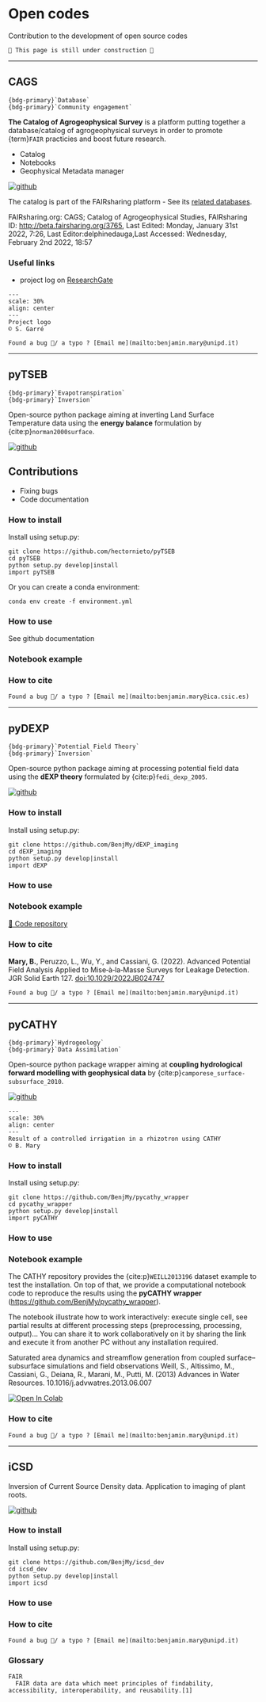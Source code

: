 # Open codes

Contribution to the development of open source codes

```{warning}
🚧 This page is still under construction 🚧
```


---
## CAGS

````{margin}
{bdg-primary}`Database` 
{bdg-primary}`Community engagement`
````

**The Catalog of Agrogeophysical Survey** is a platform putting together a database/catalog of agrogeophysical surveys in order to promote {term}`FAIR` practicies and boost future research.

- Catalog
- Notebooks
- Geophysical Metadata manager

[![github](https://img.shields.io/badge/view-github-green?logo=github)](https://github.com/agrogeophy/catalog) 


The catalog is part of the FAIRsharing platform - See its [related databases](https://fairsharing.org/3765).

FAIRsharing.org: CAGS; Catalog of Agrogeophysical Studies, FAIRsharing ID: http://beta.fairsharing.org/3765, Last Edited: Monday, January 31st 2022, 7:26, Last Editor:delphinedauga,Last Accessed: Wednesday, February 2nd 2022, 18:57





### Useful links

- project log on [ResearchGate](https://www.researchgate.net/project/CAGS-Catalogue-of-AgroGeophysical-Studies)

```{figure} ../img/logo_big.png
---
scale: 30%
align: center
---
Project logo
© S. Garré
```

```{warning}
Found a bug 🐛/ a typo ? [Email me](mailto:benjamin.mary@unipd.it)
```


---
## pyTSEB

````{margin}
{bdg-primary}`Evapotranspiration` 
{bdg-primary}`Inversion`
````

Open-source python package aiming at inverting Land Surface Temperature data using the **energy balance** formulation by {cite:p}`norman2000surface`. 

[![github](https://img.shields.io/badge/view-github-green?logo=github)](https://github.com/hectornieto/pyTSEB) 

## Contributions
- Fixing bugs
- Code documentation

### How to install

Install using setup.py:

    git clone https://github.com/hectornieto/pyTSEB
    cd pyTSEB
    python setup.py develop|install
    import pyTSEB

Or you can create a conda environment:

    conda env create -f environment.yml

### How to use

See github documentation 

### Notebook example

<!--[🧮 Code repository](https://github.com/BenjMy/dEXP_imaging/tree/master/notebooks_JGR)-->
	
### How to cite


```{warning}
Found a bug 🐛/ a typo ? [Email me](mailto:benjamin.mary@ica.csic.es)
```


---
## pyDEXP

````{margin}
{bdg-primary}`Potential Field Theory` 
{bdg-primary}`Inversion`
````

Open-source python package aiming at processing potential field data using the **dEXP theory** formulated by {cite:p}`fedi_dexp_2005`. 

[![github](https://img.shields.io/badge/view-github-green?logo=github)](https://github.com/BenjMy/dEXP_imaging) 


### How to install

Install using setup.py:

    git clone https://github.com/BenjMy/dEXP_imaging
    cd dEXP_imaging
    python setup.py develop|install
    import dEXP


### How to use

<!-- - [![Hits](https://hits.seeyoufarm.com/api/count/incr/badge.svg?url=https%3A%2F%2Fgithub.com%2FBenjMy%2FdEXP_imaging&count_bg=%2379C83D&title_bg=%23555555&icon=&icon_color=%23E7E7E7&title=hits&edge_flat=false)](https://hits.seeyoufarm.com)
  [![Binder](https://mybinder.org/badge_logo.svg)](https://mybinder.org/v2/gh/mkhuulee/RC_Final_Project/master)
-->
### Notebook example

[🧮 Code repository](https://github.com/BenjMy/dEXP_imaging/tree/master/notebooks_JGR)
	
### How to cite

**Mary, B.**, Peruzzo, L., Wu, Y., and Cassiani, G. (2022). Advanced Potential Field Analysis Applied to Mise‐à‐la‐Masse Surveys for Leakage Detection. JGR Solid Earth 127. [doi:10.1029/2022JB024747](https://agupubs.onlinelibrary.wiley.com/doi/epdf/10.1029/2022JB024747)


```{warning}
Found a bug 🐛/ a typo ? [Email me](mailto:benjamin.mary@unipd.it)
```


---
## pyCATHY
````{margin}
{bdg-primary}`Hydrogeology` 
{bdg-primary}`Data Assimilation`
````
Open-source python package wrapper aiming at **coupling hydrological forward modelling with geophysical data** by {cite:p}`camporese_surface-subsurface_2010`. 

[![github](https://img.shields.io/badge/view-github-green?logo=github)](https://github.com/BenjMy/pycathy_wrapper) 

```{figure} ../img/pressure_slow.gif
---
scale: 30%
align: center
---
Result of a controlled irrigation in a rhizotron using CATHY
© B. Mary
```




### How to install

Install using setup.py:

    git clone https://github.com/BenjMy/pycathy_wrapper
    cd pycathy_wrapper
    python setup.py develop|install
    import pyCATHY

### How to use

<!-- - [![Hits](https://hits.seeyoufarm.com/api/count/incr/badge.svg?url=https%3A%2F%2Fgithub.com%2FBenjMy%2FdEXP_imaging&count_bg=%2379C83D&title_bg=%23555555&icon=&icon_color=%23E7E7E7&title=hits&edge_flat=false)](https://hits.seeyoufarm.com)
  [![Binder](https://mybinder.org/badge_logo.svg)](https://mybinder.org/v2/gh/mkhuulee/RC_Final_Project/master)
-->

### Notebook example

The CATHY repository provides the {cite:p}`WEILL2013196` dataset example to test the installation. On top of that, we provide a computational notebook code to reproduce the results using the **pyCATHY wrapper** (https://github.com/BenjMy/pycathy_wrapper). 

The notebook illustrate how to work interactively: execute single cell, see partial results at different processing steps (preprocessing, processing, output)... You can share it to work collaboratively on it by sharing the link and execute it from another PC without any installation required.


Saturated area dynamics and streamflow generation from coupled surface–subsurface simulations and field observations
Weill, S., Altissimo, M., Cassiani, G., Deiana, R., Marani, M., Putti, M. (2013) Advances in Water Resources. 10.1016/j.advwatres.2013.06.007




[![Open In Colab](https://colab.research.google.com/assets/colab-badge.svg)](https://colab.research.google.com/drive/1Zl-VpMbrESu9MbeNpgUvXS6nfluno_dG?usp=sharing)



### How to cite

```{warning}
Found a bug 🐛/ a typo ? [Email me](mailto:benjamin.mary@unipd.it)
```


---
## iCSD
Inversion of Current Source Density data. Application to imaging of plant roots.

[![github](https://img.shields.io/badge/view-github-green?logo=github)](https://github.com/BenjMy/icsd_dev) 

### How to install

Install using setup.py:

    git clone https://github.com/BenjMy/icsd_dev
    cd icsd_dev
    python setup.py develop|install
    import icsd
    
### How to use

### How to cite


```{warning}
Found a bug 🐛/ a typo ? [Email me](mailto:benjamin.mary@unipd.it)
```


### Glossary

```{glossary}
FAIR
  FAIR data are data which meet principles of findability, accessibility, interoperability, and reusability.[1] 
```




